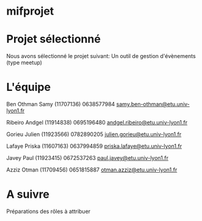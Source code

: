 # mifprojet


# Projet sélectionné

Nous avons sélectionné le projet suivant: Un outil de gestion d'évènements (type meetup)

# L'équipe

Ben Othman Samy (11707136)
0638577984
samy.ben-othman@etu.univ-lyon1.fr

Ribeiro Andgel (11914838)
0695196480
andgel.ribeiro@etu.univ-lyon1.fr

Gorieu Julien (11923566)
0782890205
julien.gorieu@etu.univ-lyon1.fr

Lafaye Priska (11607163)
0637994859
priska.lafaye@etu.univ-lyon1.fr

Javey Paul (11923415)
0672537263
paul.javey@etu.univ-lyon1.fr

Azziz Otman (11709456)
0651815887
otman.azziz@etu.univ-lyon1.fr

# A suivre

Préparations des rôles à attribuer

